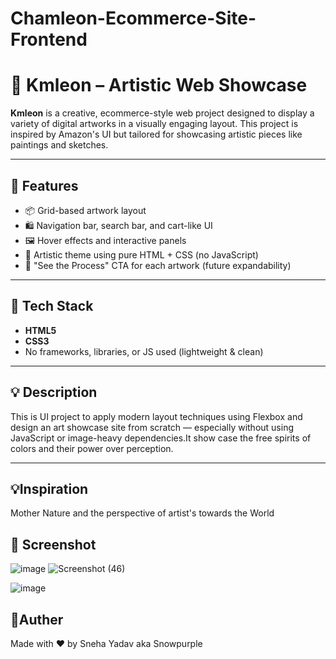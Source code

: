 # Chamleon-Ecommerce-Site-Frontend
# 🎨 Kmleon – Artistic Web Showcase

**Kmleon** is a creative, ecommerce-style web project designed to display a variety of digital artworks in a visually engaging layout. This project is inspired by Amazon's UI but tailored for showcasing artistic pieces like paintings and sketches.

---

## 🌟 Features

- 📦 Grid-based artwork layout
- 🛍️ Navigation bar, search bar, and cart-like UI
- 🖼️ Hover effects and interactive panels
- 🎨 Artistic theme using pure HTML + CSS (no JavaScript)
- 💬 "See the Process" CTA for each artwork (future expandability)

---

## 🧰 Tech Stack

- **HTML5**
- **CSS3**
- No frameworks, libraries, or JS used (lightweight & clean)

---

## 💡 Description
This is UI project to apply modern layout techniques using Flexbox and design an art showcase site from scratch — especially without using JavaScript or image-heavy dependencies.It show case the free spirits of colors and their power over perception.

---

## 💡Inspiration
Mother Nature and the perspective of artist's towards the World 

## 📸 Screenshot
![image](https://github.com/user-attachments/assets/c563e49a-ac79-4071-b1f5-42eeb25f6a59)
![Screenshot (46)](https://github.com/user-attachments/assets/773c8982-523c-4353-bdc3-68c3536318ad)

![image](https://github.com/user-attachments/assets/638d590e-9912-4e25-ada2-093244b799fc)

## 🪼Auther
Made with ❤️ by Sneha Yadav aka Snowpurple



